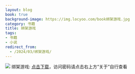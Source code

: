 ```yaml
---
layout: blog
book: true
background-image: https://img.locyoo.com/book绑架游戏.jpg
category: 书籍
title: 绑架游戏
tags:
- 书籍
- 小说
redirect_from:
  - /2024/03/绑架游戏/
---
```

![](https://img.locyoo.com/book绑架游戏.jpg)
绑架游戏: <a name = "ref1" href="https://url18.ctfile.com/f/50983618-1063935284-bdc71f?p=3619">点击下载</a>，访问密码请点击右上方“关于”自行查看